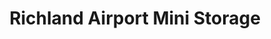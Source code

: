 ---
title: "Richland Airport Mini Storage"
url: /richland/richland-airport-mini-storage/
shop: storage rental
---
